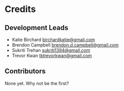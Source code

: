 # Credits


## Development Leads

* Katie Birchard <birchardkatie@gmail.com>
* Brendon Campbell <brendon.d.campbell@gmail.com>
* Sukriti Trehan <sukriti1394@gmail.com>
* Trevor Kwan <tktrevorkwan@gmail.com>

## Contributors

None yet. Why not be the first?